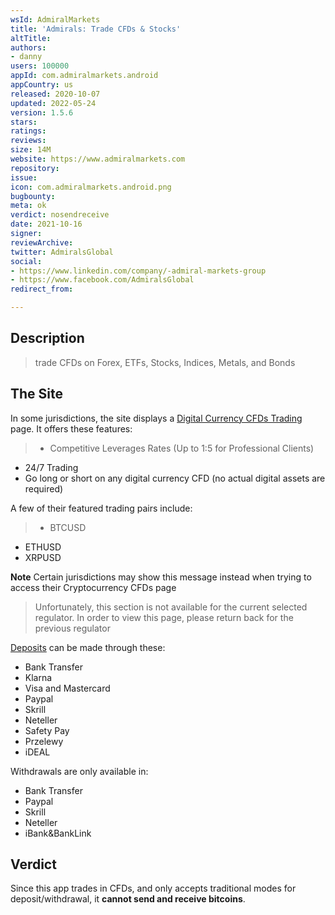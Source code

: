 ```yaml
---
wsId: AdmiralMarkets
title: 'Admirals: Trade CFDs & Stocks'
altTitle: 
authors:
- danny
users: 100000
appId: com.admiralmarkets.android
appCountry: us
released: 2020-10-07
updated: 2022-05-24
version: 1.5.6
stars: 
ratings: 
reviews: 
size: 14M
website: https://www.admiralmarkets.com
repository: 
issue: 
icon: com.admiralmarkets.android.png
bugbounty: 
meta: ok
verdict: nosendreceive
date: 2021-10-16
signer: 
reviewArchive: 
twitter: AdmiralsGlobal
social:
- https://www.linkedin.com/company/-admiral-markets-group
- https://www.facebook.com/AdmiralsGlobal
redirect_from: 

---
```


## Description

> trade CFDs on Forex, ETFs, Stocks, Indices, Metals, and Bonds

## The Site

In some jurisdictions, the site displays a [Digital Currency CFDs Trading](https://admiralmarkets.com/products/digital-currencies-cfds) page. It offers these features:

> - Competitive Leverages Rates (Up to 1:5 for Professional Clients)
- 24/7 Trading
- Go long or short on any digital currency CFD (no actual digital assets are required)

A few of their featured trading pairs include:

> - BTCUSD
- ETHUSD
- XRPUSD

**Note** Certain jurisdictions may show this message instead when trying to access their Cryptocurrency CFDs page

> Unfortunately, this section is not available for the current selected regulator. In order to view this page, please return back for the previous regulator

[Deposits](https://admiralmarkets.com/start-trading/deposits-and-withdrawals) can be made through these:

- Bank Transfer
- Klarna
- Visa and Mastercard
- Paypal
- Skrill
- Neteller
- Safety Pay
- Przelewy
- iDEAL

Withdrawals are only available in:

- Bank Transfer
- Paypal
- Skrill
- Neteller
- iBank&BankLink

## Verdict

Since this app trades in CFDs, and only accepts traditional modes for deposit/withdrawal, it **cannot send and receive bitcoins**.
